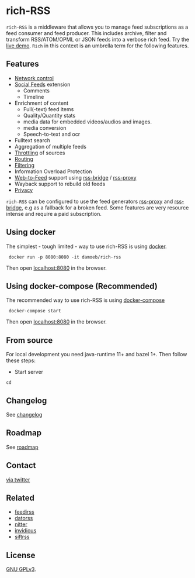 # rich-RSS

`rich-RSS` is a middleware that allows you to manage feed subscriptions as a feed consumer and feed producer. This includes archive, filter and transform RSS/ATOM/OPML or JSON feeds into a verbose rich feed. Try the [live demo](https://richrss.migor.org/). `Rich` in this context is an umbrella term for the following features.

## Features

- [Network control](docs/Network-Control.md)
- [Social Feeds](docs/Social-RSS.md) extension
    - Comments
    - Timeline
- Enrichment of content
  - Full(-text) feed items
  - Quality/Quantity stats
  - media data for embedded videos/audios and images.
  - media conversion
  - Speech-to-text and ocr
- Fulltext search
- Aggregation of multiple feeds
- [Throttling](docs/Throttling.md) of sources  
- [Routing](docs/Routing.md)
- [Filtering](docs/Filtering.md)
- Information Overload Protection
- [Web-to-Feed](docs/Web-to-Feed.md) support using [rss-bridge](https://github.com/RSS-Bridge/rss-bridge) / [rss-proxy](https://github.com/damoeb/rss-proxy)
- Wayback support to rebuild old feeds
- [Privacy](docs/Privacy.md)

 `rich-RSS` can be configured to use the feed generators [rss-proxy](https://github.com/damoeb/rss-proxy) and [rss-bridge](https://github.com/RSS-Bridge/rss-bridge), e.g as a fallback for a broken feed.
Some features are very resource intense and require a paid subscription.

## Using docker

The simplest - tough limited - way to use rich-RSS is using [docker](https://docs.docker.com/install/).

```
 docker run -p 8080:8080 -it damoeb/rich-rss
```
Then open [localhost:8080](http://localhost:8080) in the browser. 

## Using docker-compose (Recommended)

The recommended way to use rich-RSS is using [docker-compose](https://docs.docker.com/compose/)

```
 docker-compose start
```
Then open [localhost:8080](http://localhost:8080) in the browser. 


## From source

For local development you need java-runtime 11+ and bazel 1+. Then follow these steps:


- Start server
```
cd 

```

## Changelog
See [changelog](changelog.md)

## Roadmap
See [roadmap](roadmap.md)

## Contact
[via twitter](https://twitter.com/damoeb)

## Related
- [feedirss](https://www.feedirss.com/)
- [datorss](https://www.datorss.com/)
- [nitter](https://github.com/zedeus/nitter)
- [invidious](https://github.com/iv-org/invidious)
- [siftrss](https://siftrss.com/)

## License
[GNU GPLv3](https://www.gnu.org/licenses/gpl-3.0.en.html).

